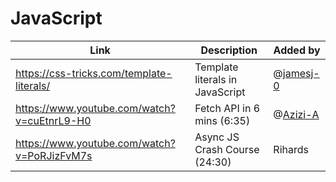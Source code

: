 # JavaScript

| Link | Description | Added by |
| ---- | ----------- | -------- |
|https://css-tricks.com/template-literals/|Template literals in JavaScript|@[jamesj-0](https://github.com/jamesj-0)|
|https://www.youtube.com/watch?v=cuEtnrL9-H0|Fetch API in 6 mins (6:35)|@[Azizi-A](https://github.com/Azizi-A)|
|https://www.youtube.com/watch?v=PoRJizFvM7s|Async JS Crash Course (24:30)|Rihards|
